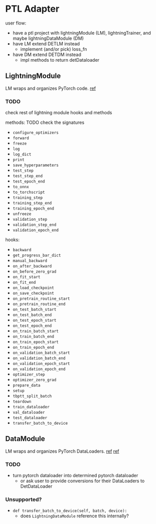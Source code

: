 # PTL Adapter

user flow:

- have a ptl project with lightningModule (LM), lightningTrainer, and maybe lightningDataModule (DM)
- have LM extend DETLM instead
  - implement (and/or pick) loss_fn
- have DM extend DETDM instead
  - impl methods to return detDataloader


## LightningModule

LM wraps and organizes PyTorch code. [ref](https://pytorch-lightning.readthedocs.io/en/latest/lightning_module.html)

### TODO

check rest of lightning module hooks and methods

methods: TODO check the signatures
- `configure_optimizers`
- `forward`
- `freeze`
- `log`
- `log_dict`
- `print`
- `save_hyperparameters`
- `test_step`
- `test_step_end`
- `test_epoch_end`
- `to_onnx`
- `to_torchscript`
- `training_step`
- `training_step_end`
- `training_epoch_end`
- `unfreeze`
- `validation_step`
- `validation_step_end`
- `validation_epoch_end`

hooks:
- `backward`
- `get_progress_bar_dict`
- `manual_backward`
- `on_after_backward`
- `on_before_zero_grad`
- `on_fit_start`
- `on_fit_end`
- `on_load_checkpoint`
- `on_save_checkpoint`
- `on_pretrain_routine_start`
- `on_pretrain_routine_end`
- `on_test_batch_start`
- `on_test_batch_end`
- `on_test_epoch_start`
- `on_test_epoch_end`
- `on_train_batch_start`
- `on_train_batch_end`
- `on_train_epoch_start`
- `on_train_epoch_end`
- `on_validation_batch_start`
- `on_validation_batch_end`
- `on_validation_epoch_start`
- `on_validation_epoch_end`
- `optimizer_step`
- `optimizer_zero_grad`
- `prepare_data`
- `setup`
- `tbptt_split_batch`
- `teardown`
- `train_dataloader`
- `val_dataloader`
- `test_dataloader`
- `transfer_batch_to_device`

## DataModule

LM wraps and organizes PyTorch DataLoaders. [ref](https://pytorch-lightning.readthedocs.io/en/latest/lightning_module.html)
[ref](https://pytorch-lightning.readthedocs.io/en/latest/datamodules.html)


### TODO

- turn pytorch dataloader into determined pytorch dataloader
  - or ask user to provide conversions for their DataLoaders to DetDataLoader

### Unsupported?

- `def transfer_batch_to_device(self, batch, device):`
  - does `LightningDataModule` reference this internally?
